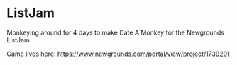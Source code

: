 # ListJam
Monkeying around for 4 days to make Date A Monkey for the Newgrounds ListJam

Game lives here: https://www.newgrounds.com/portal/view/project/1739291
